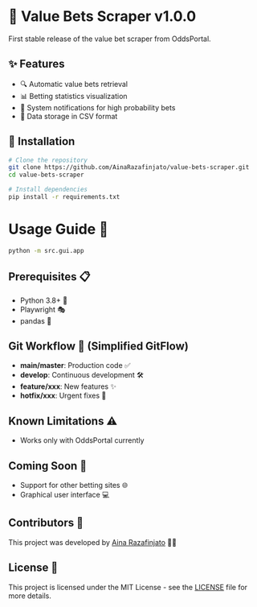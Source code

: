 # 🎯 Value Bets Scraper v1.0.0

First stable release of the value bet scraper from OddsPortal.

## ✨ Features

- 🔍 Automatic value bets retrieval
- 📊 Betting statistics visualization
- 🔔 System notifications for high probability bets
- 💾 Data storage in CSV format

## 🚀 Installation

```bash
# Clone the repository
git clone https://github.com/AinaRazafinjato/value-bets-scraper.git
cd value-bets-scraper

# Install dependencies
pip install -r requirements.txt
```

# Usage Guide 📖

```bash
python -m src.gui.app
```

## Prerequisites 📋
- Python 3.8+ 🐍
- Playwright 🎭
- pandas 🐼

## Git Workflow 🔄 (Simplified GitFlow)
- **main/master**: Production code ✅
- **develop**: Continuous development 🛠️
- **feature/xxx**: New features ✨
- **hotfix/xxx**: Urgent fixes 🔧

## Known Limitations ⚠️
- Works only with OddsPortal currently

## Coming Soon 🔮
- Support for other betting sites 🌐
- Graphical user interface 💻

## Contributors 👥
This project was developed by [Aina Razafinjato](https://github.com/AinaRazafinjato) 👨‍💻

## License 📄
This project is licensed under the MIT License - see the [LICENSE](LICENSE) file for more details.